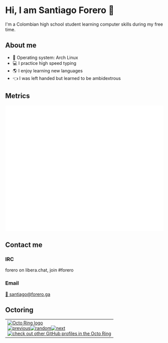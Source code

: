 # Hi, I am Santiago Forero :wave:

I'm a Colombian high school student learning computer skills during my free time.

## About me
- :penguin: Operating system: Arch Linux
- :computer: I practice high speed typing
- :earth_americas: I enjoy learning new languages
- :point_left: I was left handed but learned to be ambidextrous

## Metrics
![Metrics](https://github.com/forerosantiago/forerosantiago/blob/main/github-metrics.svg)

## Contact me

### IRC
forero on libera.chat, join #forero

### Email 
[:email: santiago@forero.ga](mailto:santiago@forero.ga)

## Octoring
<table><tbody><tr><td><a href="https://octo-ring.com/"><img src="https://octo-ring.com/static/img/widget/top.png" width="99%" alt="Octo Ring logo" align="top"></a><br><a href="https://octo-ring.com/p/forerosantiago/prev"><img src="https://octo-ring.com/static/img/widget/prev.png" width="33%" alt="previous" align="top" title="previous profile"></a><a href="https://octo-ring.com/p/forerosantiago/random"><img src="https://octo-ring.com/static/img/widget/random.png" width="33%" alt="random" align="top" title="random profile"></a><a href="https://octo-ring.com/p/forerosantiago/next"><img src="https://octo-ring.com/static/img/widget/next.png" width="33%" alt="next" align="top" title="next profile"></a><br><a href="https://octo-ring.com/"><img src="https://octo-ring.com/static/img/widget/bottom.png" width="99%" alt="check out other GitHub profiles in the Octo Ring" align="top"></a></td></tr></tbody></table> 
